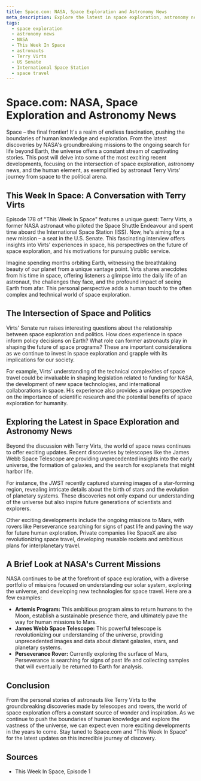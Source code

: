 ```yaml
---
title: Space.com: NASA, Space Exploration and Astronomy News
meta_description: Explore the latest in space exploration, astronomy news, and NASA missions. This post dives into the exciting world of space, including a discussion with former astronaut Terry Virts on This Week In Space.
tags:
  - space exploration
  - astronomy news
  - NASA
  - This Week In Space
  - astronauts
  - Terry Virts
  - US Senate
  - International Space Station
  - space travel
---
```

# Space.com: NASA, Space Exploration and Astronomy News

Space – the final frontier! It's a realm of endless fascination, pushing the boundaries of human knowledge and exploration. From the latest discoveries by NASA's groundbreaking missions to the ongoing search for life beyond Earth, the universe offers a constant stream of captivating stories.  This post will delve into some of the most exciting recent developments, focusing on the intersection of space exploration, astronomy news, and the human element, as exemplified by astronaut Terry Virts' journey from space to the political arena.

## This Week In Space: A Conversation with Terry Virts

Episode 178 of "This Week In Space" features a unique guest: Terry Virts, a former NASA astronaut who piloted the Space Shuttle Endeavour and spent time aboard the International Space Station (ISS). Now, he's aiming for a new mission – a seat in the U.S. Senate.  This fascinating interview offers insights into Virts' experiences in space, his perspectives on the future of space exploration, and his motivations for pursuing public service.

Imagine spending months orbiting Earth, witnessing the breathtaking beauty of our planet from a unique vantage point. Virts shares anecdotes from his time in space, offering listeners a glimpse into the daily life of an astronaut, the challenges they face, and the profound impact of seeing Earth from afar.  This personal perspective adds a human touch to the often complex and technical world of space exploration.

## The Intersection of Space and Politics

Virts' Senate run raises interesting questions about the relationship between space exploration and politics.  How does experience in space inform policy decisions on Earth? What role can former astronauts play in shaping the future of space programs?  These are important considerations as we continue to invest in space exploration and grapple with its implications for our society.

For example, Virts' understanding of the technical complexities of space travel could be invaluable in shaping legislation related to funding for NASA, the development of new space technologies, and international collaborations in space. His experience also provides a unique perspective on the importance of scientific research and the potential benefits of space exploration for humanity.

## Exploring the Latest in Space Exploration and Astronomy News

Beyond the discussion with Terry Virts, the world of space news continues to offer exciting updates.  Recent discoveries by telescopes like the James Webb Space Telescope are providing unprecedented insights into the early universe, the formation of galaxies, and the search for exoplanets that might harbor life.

For instance, the JWST recently captured stunning images of a star-forming region, revealing intricate details about the birth of stars and the evolution of planetary systems.  These discoveries not only expand our understanding of the universe but also inspire future generations of scientists and explorers.

Other exciting developments include the ongoing missions to Mars, with rovers like Perseverance searching for signs of past life and paving the way for future human exploration.  Private companies like SpaceX are also revolutionizing space travel, developing reusable rockets and ambitious plans for interplanetary travel.

## A Brief Look at NASA's Current Missions

NASA continues to be at the forefront of space exploration, with a diverse portfolio of missions focused on understanding our solar system, exploring the universe, and developing new technologies for space travel.  Here are a few examples:

* **Artemis Program:**  This ambitious program aims to return humans to the Moon, establish a sustainable presence there, and ultimately pave the way for human missions to Mars.
* **James Webb Space Telescope:**  This powerful telescope is revolutionizing our understanding of the universe, providing unprecedented images and data about distant galaxies, stars, and planetary systems.
* **Perseverance Rover:**  Currently exploring the surface of Mars, Perseverance is searching for signs of past life and collecting samples that will eventually be returned to Earth for analysis.

## Conclusion

From the personal stories of astronauts like Terry Virts to the groundbreaking discoveries made by telescopes and rovers, the world of space exploration offers a constant source of wonder and inspiration.  As we continue to push the boundaries of human knowledge and explore the vastness of the universe, we can expect even more exciting developments in the years to come.  Stay tuned to Space.com and "This Week In Space" for the latest updates on this incredible journey of discovery.

## Sources

* This Week In Space, Episode 1